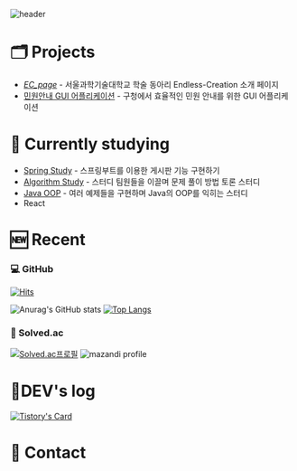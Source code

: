 ![header](https://capsule-render.vercel.app/api?type=shark&color=timeGradient&height=250&section=header&text=Welcome%20to%20Jyden's%20GitHub%20⚡&fontSize=35&animation=twinkling)
# 🗂️ Projects
- [*EC_page*](https://github.com/Endless-Creation-Official/EC_page) - 서울과학기술대학교 학술 동아리 Endless-Creation 소개 페이지
- [민원안내 GUI 어플리케이션](https://github.com/kimgt0128/GUI_App) - 구청에서 효율적인 민원 안내를 위한 GUI 어플리케이션



# 📝 Currently studying
- [Spring Study](https://github.com/kimgt0128/spring-tutorial-1-board-) - 스프링부트를 이용한 게시판 기능 구현하기
- [Algorithm Study](https://github.com/kimgt0128/Algorithm_Study/tree/main) - 스터디 팀원들을 이끌며 문제 풀이 방법 토론 스터디
- [Java OOP](https://github.com/kimgt0128/Java_study/tree/main/%EA%B9%80%EA%B2%BD%ED%83%9C) - 여러 예제들을 구현하며 Java의 OOP를 익히는 스터디
- React



# 🆕 Recent
### 💻 GitHub 
[![Hits](https://hits.seeyoufarm.com/api/count/incr/badge.svg?url=https%3A%2F%2Fgithub.com%2Fgjbae1212%2Fhit-counter&count_bg=%2379C83D&title_bg=%23555555&icon=github.svg&icon_color=%23E7E7E7&title=hits&edge_flat=false)](https://hits.seeyoufarm.com)


![Anurag's GitHub stats](https://github-readme-stats.vercel.app/api?username=kimgt0128&show_icons=true&bg_color=00000000)
[![Top Langs](https://github-readme-stats.vercel.app/api/top-langs/?username=kimgt0128&layout=donut)](https://github.com/anuraghazra/github-readme-stats)

### 🥇 Solved.ac
[![Solved.ac프로필](http://mazassumnida.wtf/api/v2/generate_badge?boj=kimgt0128)](https://solved.ac/kimgt0128)
![mazandi profile](http://mazandi.herokuapp.com/api?handle=kimgt0128&theme=cold)



# 📒DEV's log
[![Tistory's Card](https://github-readme-tistory-card.vercel.app/api?name=wondrous-developer)](https://wondrous-developer.tistory.com)


# 🔗 Contact

